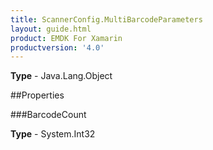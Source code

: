 ```yaml
---
title: ScannerConfig.MultiBarcodeParameters
layout: guide.html
product: EMDK For Xamarin 
productversion: '4.0' 
---
```



**Type** - Java.Lang.Object

##Properties

###BarcodeCount


**Type** - System.Int32
